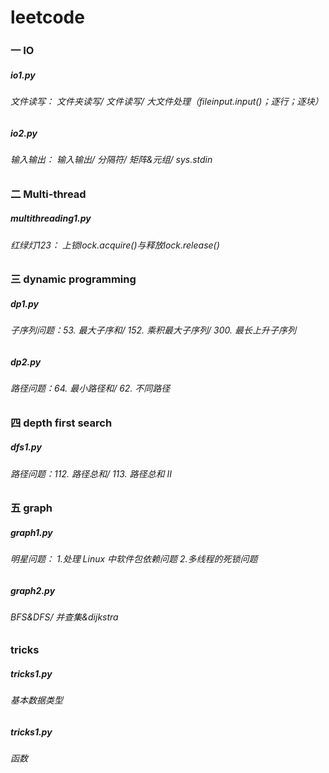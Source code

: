 # leetcode


### 一 IO
##### io1.py  
###### 文件读写： 文件夹读写/ 文件读写/ 大文件处理（fileinput.input()；逐行；逐块）
##### io2.py  
###### 输入输出： 输入输出/ 分隔符/ 矩阵&元组/ sys.stdin


### 二 Multi-thread
##### multithreading1.py  
###### 红绿灯123： 上锁lock.acquire()与释放lock.release()


### 三 dynamic programming
##### dp1.py 
###### 子序列问题：53. 最大子序和/ 152. 乘积最大子序列/ 300. 最长上升子序列
##### dp2.py 
###### 路径问题：64. 最小路径和/ 62. 不同路径


### 四 depth first search
##### dfs1.py  
###### 路径问题：112. 路径总和/ 113. 路径总和 II


### 五 graph
##### graph1.py  
###### 明星问题： 1.处理 Linux 中软件包依赖问题  2.多线程的死锁问题
##### graph2.py  
###### BFS&DFS/ 并查集&dijkstra


### tricks
##### tricks1.py 
###### 基本数据类型
##### tricks1.py 
###### 函数
